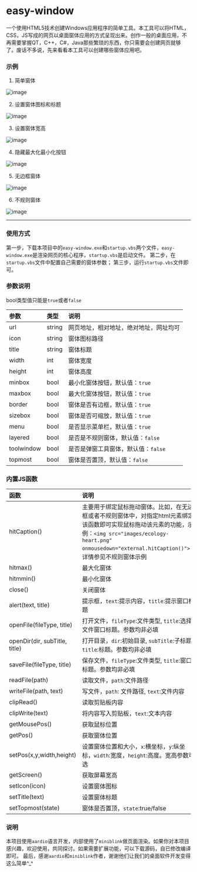 # easy-window
一个使用HTML5技术创建Windows应用程序的简单工具。本工具可以将HTML，CSS，JS写成的网页以桌面窗体应用的方式呈现出来。创作一般的桌面应用，不再需要掌握QT，C++，C#，Java那些繁琐的东西，你只需要会创建网页就够了。废话不多说，先来看看本工具可以创建哪些窗体应用吧。
### 示例
1. 简单窗体

![image](https://github.com/lixk/easy-window/raw/master/screenshots/1.png)

2. 设置窗体图标和标题

![image](https://github.com/lixk/easy-window/raw/master/screenshots/2.png)

3. 设置窗体宽高

![image](https://github.com/lixk/easy-window/raw/master/screenshots/3.png)

4. 隐藏最大化最小化按钮

![image](https://github.com/lixk/easy-window/raw/master/screenshots/4.png)

5. 无边框窗体

![image](https://github.com/lixk/easy-window/raw/master/screenshots/5.png)

6. 不规则窗体

![image](https://github.com/lixk/easy-window/raw/master/screenshots/6.png)

---
### 使用方式
第一步，下载本项目中的`easy-window.exe`和`startup.vbs`两个文件，`easy-window.exe`是渲染网页的核心程序，`startup.vbs`是启动文件。
第二步，在`startup.vbs`文件中配置自己需要的窗体参数；
第三步，运行`startup.vbs`文件即可。
### 参数说明
bool类型值只能是`true`或者`false`

|参数|类型|说明|
| :--- | :--- | :--- |
|url|string|网页地址，相对地址，绝对地址，网址均可|
|icon|string|窗体图标路径|
|title|string|窗体标题|
|width|int|窗体宽度|
|height|int|窗体高度|
|minbox|bool|最小化窗体按钮，默认值：`true`|
|maxbox|bool|最大化窗体按钮，默认值：`true`|
|border|bool|窗体是否有边框，默认值：`true`|
|sizebox|bool|窗体是否可缩放，默认值：`true`|
|menu|bool|是否显示菜单栏，默认值：`true`|
|layered|bool|是否是不规则窗体，默认值：`false`|
|toolwindow|bool|是否是弹窗工具窗体，默认值：`false`|
|topmost|bool|窗体是否置顶，默认值：`false`|

### 内置JS函数

|函数|说明|
| :--- | :--- |
|hitCaption()|主要用于绑定鼠标拖动窗体。比如，在无边框或者不规则窗体中，对指定html元素绑定该函数即可实现鼠标拖动该元素的功能，示例：`<img src="images/ecology-heart.png" onmousedown="external.hitCaption()">`，详情参见不规则窗体示例|
|hitmax()|最大化窗体|
|hitmmin()|最小化窗体|
|close()|关闭窗体|
|alert(text, title)|提示框，`text`:提示内容，`title`:提示窗口标题|
|openFile(fileType, title)|打开文件，`fileType`:文件类型, `title`:选择文件窗口标题。参数均非必填|
|openDir(dir, subTitle, title)|打开目录，`dir`:初始目录, `subTitle`:子标题, `title`:标题。参数均非必填|
|saveFile(fileType, title)|保存文件，`fileType`:文件类型, `title`:窗口标题。参数均非必填|
|readFile(path)|读取文件，`path`:文件路径|
|writeFile(path, text)|写文件，`path`: 文件路径, `text`:文件内容|
|clipRead()|读取剪贴板内容|
|clipWrite(text)|将内容写入剪贴板，`text`:文本内容|
|getMousePos()|获取鼠标位置|
|getPos()|获取窗体位置|
|setPos(x,y,width,height)|设置窗体位置和大小，`x`:横坐标，`y`:纵坐标，`width`:宽度，`height`:高度。宽高参数可选|
|getScreen()|获取屏幕宽高|
|setIcon(icon)|设置窗体图标|
|setTitle(text)|设置窗体标题|
|setTopmost(state)|窗体是否置顶，`state`:true/false|

### 说明
本项目使用`aardio`语言开发，内部使用了`miniblink`做页面渲染。如果你对本项目感兴趣，欢迎使用，共同探讨。如果需要扩展功能，可以下载源码，自已修改编译即可。
最后，感谢`aardio`和`miniblink`作者，谢谢他们让我们的桌面软件开发变得这么简单^_^